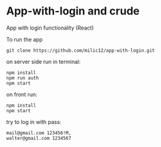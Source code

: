 # App-with-login and crude

App with login functionality (React)

To run the app 
```console
git clone https://github.com/milic12/app-with-login.git
```
on server side run in terminal:
```console
npm install
npm run auth
npm start
```
on front run:

```console
npm install
npm start
```

try to log in with pass:
```console
mail@gmail.com 123456!M,
walter@gmail.com 1234567
```
